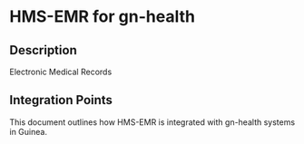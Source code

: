 # HMS-EMR for gn-health

## Description

Electronic Medical Records

## Integration Points

This document outlines how HMS-EMR is integrated with gn-health systems in Guinea.
